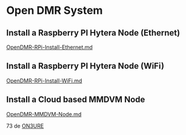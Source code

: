# Open DMR System #

## Install a Raspberry PI Hytera Node (Ethernet) ##
[OpenDMR-RPi-Install-Ethernet.md](https://github.com/on3ure/dmr.guru/blob/master/OpenDMR-RPi-Install-Ethernet.md)

## Install a Raspberry PI Hytera Node (WiFi) ##
[OpenDMR-RPi-Install-WiFi.md](https://github.com/on3ure/dmr.guru/blob/master/OpenDMR-RPi-Install-WiFi.md)

## Install a Cloud based MMDVM Node ##
[OpenDMR-MMDVM-Node.md](https://github.com/on3ure/dmr.guru/blob/master/OpenDMR-MMDVM-Node.md)

73 de [ON3URE](https://on3ure.be)
